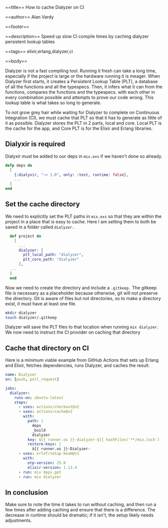 ==title==
How to cache Dialyzer on CI

==author==
Alan Vardy

==footer==

==description==
Speed up slow CI compile times by caching dialyzer persistent lookup tables

==tags==
elixir,erlang,dialyzer,ci

==body==

Dialyzer is not a fast compiling tool. Running it fresh can take a long time, especially if the project is large or the hardware running it is meager. When Dialyzer first starts, it creates a Persistent Lookup Table (PLT), a database of all the functions and all the typespecs. Then, it infers what it can from the functions, compares the functions and the typespecs. with each other in every combination possible and attempts to prove our code wrong. This lookup table is what takes so long to generate.

To not grow grey hair while waiting for Dialyzer to complete on Continuous Integration (CI), we must cache that PLT so that it has to generate as little of it as possible. Dialyzer stores the PLT in 2 parts, local and core. Local PLT is the cache for the app, and Core PLT is for the Elixir and Erlang libraries.

## Dialyxir is required

Dialyxir must be added to our deps in `mix.exs` if we haven't done so already.

```elixir
defp deps do
  [
    {:dialyxir, "~> 1.0", only: :test, runtime: false},
    ...
  ]
end
```

## Set the cache directory

We need to explicitly set the PLT paths in `mix.exs` so that they are within the project in a place that is easy to cache. Here I am setting them to both be saved in a folder called `dialyzer.`

```elixir
  def project do
    [
      ...
      dialyzer: [
        plt_local_path: "dialyzer",
        plt_core_path: "dialyzer"
      ],
  ...
  ]
  end
```

Now we need to create the directory and include a `.gitkeep.` The gitkeep file is necessary as a placeholder because otherwise, git will not preserve the directory. Git is aware of files but not directories, so to make a directory exist, it must have at least one file.

```bash
mkdir dialyzer
touch dialyzer/.gitkeep
```

Dialyzer will save the PLT files to that location when running `mix dialyzer`. We now need to instruct the CI provider on caching that directory

## Cache that directory on CI

Here is a minimum viable example from GitHub Actions that sets up Erlang and Elixir, fetches dependencies, runs Dialyzer, and caches the result.

```yaml
name: Dialyzer
on: [push, pull_request]

jobs:
  dialyzer:
    runs-on: ubuntu-latest
    steps:
      - uses: actions/checkout@v2
      - uses: actions/cache@v2
        with:
          path: |
            deps
            _build
            dialyzer
          key: ${{ runner.os }}-dialyzer-${{ hashFiles('**/mix.lock') }}
          restore-keys: |
            ${{ runner.os }}-Dialyzer-
      - uses: erlef/setup-beam@v1
        with:
          otp-version: 25.0
          elixir-version: 1.13.4
      - run: mix deps.get
      - run: mix dialyzer
```

## In conclusion

Make sure to note the time it takes to run without caching, and then run a few times after adding caching and ensure that there is a difference. The decrease in runtime should be dramatic; if it isn't, the setup likely needs adjustments.
